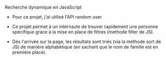 Recherche dynamique en JavaScript

- Pour ce projet, j'ai utilisé l'API random user

* Ce projet permet à un internaute de trouver rapidement une personne spécifique grace à la mise en place de filtres (methode filter de JS).

- Dès l'arrivée sur la page, les résultats sont triés (via la méthode sort de JS) de manière alphabètique (en sachant que le nom de famille est en première place).
